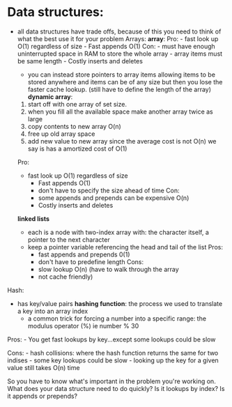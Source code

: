 # Data structures:
- all data structures have trade offs, because of this you need to think of what the best use it for your problem
Arrays:
  **array**: 
    Pro:
      - fast look up O(1) regardless of size
      - Fast appends O(1)
    Con:
      - must have enough uninterrupted space in RAM to store the whole array
      - array items must be same length
      - Costly inserts and deletes

    - you can instead store pointers to array items allowing items to be stored anywhere and items can be of any size but then you lose the faster cache lookup. (still have to define the length of the array)
  **dynamic array**:
    1. start off with one array of set size.
    2. when you fill all the available space make another array twice as large
    3. copy contents to new array O(n)
    4. free up old array space
    5. add new value to new array
    since the average cost is not O(n) we say is has a amortized cost of O(1)

    Pro:
    - fast look up O(1) regardless of size
      - Fast appends O(1)
      - don't have to specify the size ahead of time
    Con: 
      - some appends and prepends can be expensive O(n)
      - Costly inserts and deletes

  **linked lists**
  - each is a node with two-index array with: the character itself, a pointer to the next character
  - keep a pointer variable referencing the head and tail of the list
    Pros:
      - fast appends and prepends 0(1)
      - don't have to predefine length
    Cons:
      - slow lookup O(n) (have to walk through the array
      - not cache friendly)

Hash:
  - has key/value pairs
  **hashing function**: the process we used to translate a key into an array index
    - a common trick for forcing a number into a specific range: the modulus operator (%) 
      ie number % 30

  Pros:
    - You get fast lookups by key...except some lookups could be slow

  Cons:
    - hash collisions: where the hash function returns the same for two indises
    - some key lookups could be slow
    - looking up the key for a given value still takes O(n) time


So you have to know what's important in the problem you're working on. What does your data structure need to do quickly? Is it lookups by index? Is it appends or prepends?